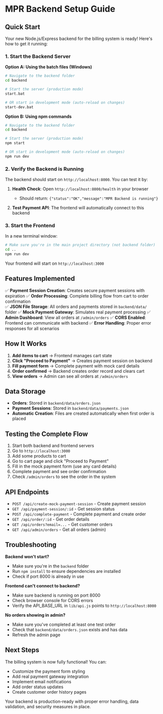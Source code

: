 # MPR Backend Setup Guide

## Quick Start

Your new Node.js/Express backend for the billing system is ready! Here's how to get it running:

### 1. Start the Backend Server

**Option A: Using the batch files (Windows)**
```bash
# Navigate to the backend folder
cd backend

# Start the server (production mode)
start.bat

# OR start in development mode (auto-reload on changes)
start-dev.bat
```

**Option B: Using npm commands**
```bash
# Navigate to the backend folder
cd backend

# Start the server (production mode)
npm start

# OR start in development mode (auto-reload on changes)
npm run dev
```

### 2. Verify the Backend is Running

The backend should start on `http://localhost:8000`. You can test it by:

1. **Health Check**: Open `http://localhost:8000/health` in your browser
   - Should return: `{"status":"OK","message":"MPR Backend is running"}`

2. **Test Payment API**: The frontend will automatically connect to this backend

### 3. Start the Frontend

In a new terminal window:
```bash
# Make sure you're in the main project directory (not backend folder)
cd ..
npm run dev
```

Your frontend will start on `http://localhost:3000`

## Features Implemented

✅ **Payment Session Creation**: Creates secure payment sessions with expiration
✅ **Order Processing**: Complete billing flow from cart to order confirmation  
✅ **JSON File Storage**: All orders and payments stored in `backend/data/` folder
✅ **Mock Payment Gateway**: Simulates real payment processing
✅ **Admin Dashboard**: View all orders at `/admin/orders`
✅ **CORS Enabled**: Frontend can communicate with backend
✅ **Error Handling**: Proper error responses for all scenarios

## How It Works

1. **Add items to cart** → Frontend manages cart state
2. **Click "Proceed to Payment"** → Creates payment session on backend
3. **Fill payment form** → Complete payment with mock card details
4. **Order confirmed** → Backend creates order record and clears cart
5. **View orders** → Admin can see all orders at `/admin/orders`

## Data Storage

- **Orders**: Stored in `backend/data/orders.json`
- **Payment Sessions**: Stored in `backend/data/payments.json`
- **Automatic Creation**: Files are created automatically when first order is placed

## Testing the Complete Flow

1. Start both backend and frontend servers
2. Go to `http://localhost:3000`
3. Add some products to cart
4. Go to cart page and click "Proceed to Payment"
5. Fill in the mock payment form (use any card details)
6. Complete payment and see order confirmation
7. Check `/admin/orders` to see the order in the system

## API Endpoints

- `POST /api/create-mock-payment-session` - Create payment session
- `GET /api/payment-session/:id` - Get session status  
- `POST /api/complete-payment` - Complete payment and create order
- `GET /api/order/:id` - Get order details
- `GET /api/orders?email=...` - Get customer orders
- `GET /api/admin/orders` - Get all orders (admin)

## Troubleshooting

**Backend won't start?**
- Make sure you're in the `backend` folder
- Run `npm install` to ensure dependencies are installed
- Check if port 8000 is already in use

**Frontend can't connect to backend?**
- Make sure backend is running on port 8000
- Check browser console for CORS errors
- Verify the API_BASE_URL in `lib/api.js` points to `http://localhost:8000`

**No orders showing in admin?**
- Make sure you've completed at least one test order
- Check that `backend/data/orders.json` exists and has data
- Refresh the admin page

## Next Steps

The billing system is now fully functional! You can:
- Customize the payment form styling
- Add real payment gateway integration
- Implement email notifications
- Add order status updates
- Create customer order history pages

Your backend is production-ready with proper error handling, data validation, and security measures in place.
